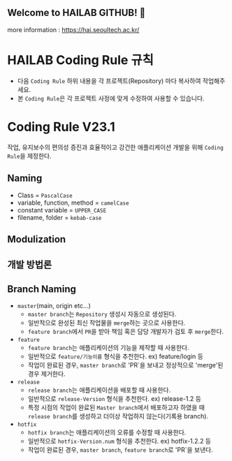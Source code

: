 ## Welcome to HAILAB GITHUB! 👋

more information : https://hai.seoultech.ac.kr/
<!--

**Here are some ideas to get you started:**

🙋‍♀️ A short introduction - what is your organization all about?
🌈 Contribution guidelines - how can the community get involved?
👩‍💻 Useful resources - where can the community find your docs? Is there anything else the community should know?
🍿 Fun facts - what does your team eat for breakfast?
🧙 Remember, you can do mighty things with the power of [Markdown](https://docs.github.com/github/writing-on-github/getting-started-with-writing-and-formatting-on-github/basic-writing-and-formatting-syntax)
-->

# HAILAB Coding Rule 규칙
- 다음 `Coding Rule` 하위 내용을 각 프로젝트(Repository) 마다 복사하여 작업해주세요.
- 본 `Coding Rule`은 각 프로젝트 사정에 맞게 수정하여 사용할 수 있습니다.

# Coding Rule V23.1
작업, 유지보수의 편의성 증진과 효율적이고 강건한 애플리케이션 개발을 위해 `Coding Rule`을 제정한다.
## Naming
- Class = `PascalCase`
- variable, function, method = `camelCase`
- constant variable = `UPPER_CASE`
- filename, folder = `kebab-case`
## Modulization
## 개발 방법론
## Branch Naming
- `master`(main, origin etc...)
  - `master branch`는 `Repository` 생성시 자동으로 생성된다.
  - 일반적으로 완성된 최신 작업물을 `merge`하는 곳으로 사용한다.
  - `feature branch`에서 `PR`을 받아 책임 혹은 담당 개발자가 검토 후 `merge`한다.
- `feature`
  - `feature branch`는 애플리케이션의 기능을 제작할 때 사용한다.
  - 일반적으로 `feature/기능이름` 형식을 추천한다. ex) feature/login 등
  - 작업이 완료된 경우, `master branch`로 'PR`을 보내고 정상적으로 'merge'된 경우 제거한다.
- `release`
  - `release branch`는 애플리케이션을 배포할 때 사용한다.
  - 일반적으로 `release-Version` 형식을 추천한다. ex) release-1.2 등
  - 특정 시점의 작업이 완료된 `Master branch`에서 배포하고자 하였을 때 `release branch`를 생성하고 더이상 작업하지 않는다(기록용 branch).
- `hotfix`
  - `hotfix branch`는 애플리케이션의 오류를 수정할 때 사용한다.
  - 일반적으로 `hotfix-Version.num` 형식을 추천한다. ex) hotfix-1.2.2 등
  - 작업이 완료된 경우, `master branch`, `feature branch`로 'PR`을 보낸다.
